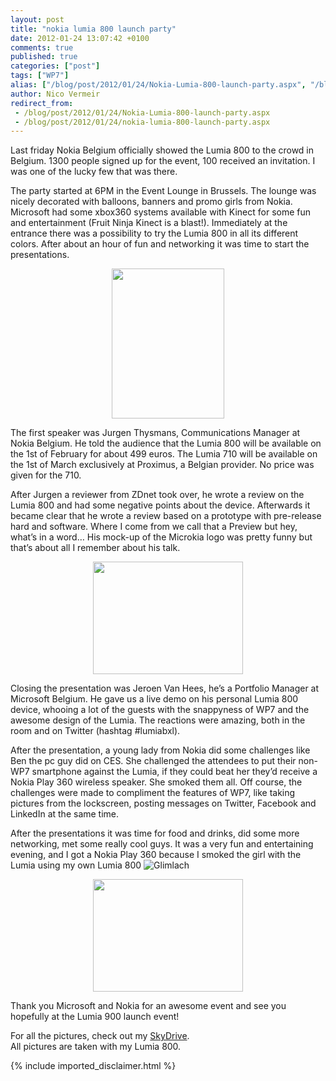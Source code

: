 ```yaml
---
layout: post
title: "nokia lumia 800 launch party"
date: 2012-01-24 13:07:42 +0100
comments: true
published: true
categories: ["post"]
tags: ["WP7"]
alias: ["/blog/post/2012/01/24/Nokia-Lumia-800-launch-party.aspx", "/blog/post/2012/01/24/nokia-lumia-800-launch-party.aspx"]
author: Nico Vermeir
redirect_from:
 - /blog/post/2012/01/24/Nokia-Lumia-800-launch-party.aspx
 - /blog/post/2012/01/24/nokia-lumia-800-launch-party.aspx
---
```

<p>Last friday Nokia Belgium officially showed the Lumia 800 to the crowd in Belgium. 1300 people signed up for the event, 100 received an invitation. I was one of the lucky few that was there.</p>  <p>The party started at 6PM in the Event Lounge in Brussels. The lounge was nicely decorated with balloons, banners and promo girls from Nokia. Microsoft had some xbox360 systems available with Kinect for some fun and entertainment (Fruit Ninja Kinect is a blast!). Immediately at the entrance there was a possibility to try the Lumia 800 in all its different colors. After about an hour of fun and networking it was time to start the presentations.</p>  <p align="center"><img src="https://pwn7gq.blu.livefilestore.com/y1moin3v7r_v3BIQmv0CrWAIKdeL41vmKV0u2jVDNcDzr6foF9SJRpTJcul8pLqoiSdCkbFk-lspRrqKHUw08BNMsKwI_4qpZSFagb4MvlTMZ0/WP_000141.jpg?psid=1" width="180" height="240" /></p>  <p>The first speaker was Jurgen Thysmans, Communications Manager at Nokia Belgium. He told the audience that the Lumia 800 will be available on the 1st of February for about 499 euros. The Lumia 710 will be available on the 1st of March exclusively at Proximus, a Belgian provider. No price was given for the 710.</p>  <p>After Jurgen a reviewer from ZDnet took over, he wrote a review on the Lumia 800 and had some negative points about the device. Afterwards it became clear that he wrote a review based on a prototype with pre-release hard and software. Where I come from we call that a Preview but hey, what’s in a word… His mock-up of the Microkia logo was pretty funny but that’s about all I remember about his talk.</p>  <p align="center"><img src="https://pwn7gq.blu.livefilestore.com/y1mAg9AHWusf4HaxO0yK4R50k-030BMJVOTyVxf8_JmklBI1MiVIpwVGHc336JOg46PvkVFIxVTr3wwNQA5OPC2ErLQ2NntUjb_Jfhp4S5dn6E/WP_000145.jpg?psid=1" width="240" height="180" /></p>  <p>Closing the presentation was Jeroen Van Hees, he’s a Portfolio Manager at Microsoft Belgium. He gave us a live demo on his personal Lumia 800 device, whooing a lot of the guests with the snappyness of WP7 and the awesome design of the Lumia. The reactions were amazing, both in the room and on Twitter (hashtag #lumiabxl).</p>  <p>After the presentation, a young lady from Nokia did some challenges like Ben the pc guy did on CES. She challenged the attendees to put their non-WP7 smartphone against the Lumia, if they could beat her they’d receive a Nokia Play 360 wireless speaker. She smoked them all. Off course, the challenges were made to compliment the features of WP7, like taking pictures from the lockscreen, posting messages on Twitter, Facebook and LinkedIn at the same time.</p>  <p>After the presentations it was time for food and drinks, did some more networking, met some really cool guys. It was a very fun and entertaining evening, and I got a Nokia Play 360 because I smoked the girl with the Lumia using my own Lumia 800 <img style="border-bottom-style: none; border-left-style: none; border-top-style: none; border-right-style: none" class="wlEmoticon wlEmoticon-smile" alt="Glimlach" src="http://www.spikie.be/blog/images/wlEmoticon-smile_1.png" /></p>  <p align="center"><img src="https://pwn7gq.blu.livefilestore.com/y1msY2J8c21DRMYtHHm-yGJ-Eg3oXoSfUuJ_aXBNah_mIOFaCvjq-OShKnxeESoXLP34WzSI8AjVxIKoifsmelfFmjpax8pOvHgi3RcmrZduz4/WP_000149.jpg?psid=1" width="240" height="180" /></p>  <p>Thank you Microsoft and Nokia for an awesome event and see you hopefully at the Lumia 900 launch event!</p>  <p>For all the pictures, check out my <a href="https://skydrive.live.com/redir.aspx?cid=5a345bb15e973473&amp;resid=5A345BB15E973473!500&amp;parid=5A345BB15E973473!170&amp;authkey=!ADKYaBfJVczZ8uY" target="_blank">SkyDrive</a>.    <br />All pictures are taken with my Lumia 800.</p>
{% include imported_disclaimer.html %}
